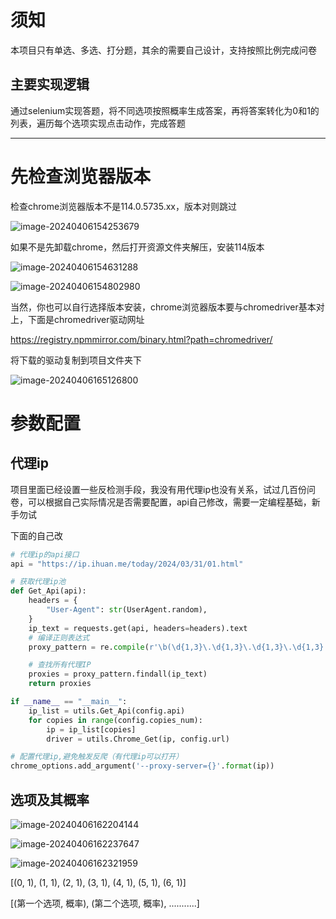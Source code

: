 # 须知

本项目只有单选、多选、打分题，其余的需要自己设计，支持按照比例完成问卷

## 主要实现逻辑

通过selenium实现答题，将不同选项按照概率生成答案，再将答案转化为0和1的列表，遍历每个选项实现点击动作，完成答题

------



# 先检查浏览器版本

检查chrome浏览器版本不是114.0.5735.xx，版本对则跳过

![image-20240406154253679](C:\Users\Sunshine\AppData\Roaming\Typora\typora-user-images\image-20240406154253679.png)

如果不是先卸载chrome，然后打开资源文件夹解压，安装114版本

![image-20240406154631288](C:\Users\Sunshine\AppData\Roaming\Typora\typora-user-images\image-20240406154631288.png)

![image-20240406154802980](C:\Users\Sunshine\AppData\Roaming\Typora\typora-user-images\image-20240406154802980.png)

当然，你也可以自行选择版本安装，chrome浏览器版本要与chromedriver基本对上，下面是chromedriver驱动网址

https://registry.npmmirror.com/binary.html?path=chromedriver/

将下载的驱动复制到项目文件夹下

![image-20240406165126800](C:\Users\Sunshine\AppData\Roaming\Typora\typora-user-images\image-20240406165126800.png)

# 参数配置

## 代理ip

项目里面已经设置一些反检测手段，我没有用代理ip也没有关系，试过几百份问卷，可以根据自己实际情况是否需要配置，api自己修改，需要一定编程基础，新手勿试

下面的自己改

```python
# 代理ip的api接口
api = "https://ip.ihuan.me/today/2024/03/31/01.html"
```

```python
# 获取代理ip池
def Get_Api(api):
    headers = {
        "User-Agent": str(UserAgent.random),
    }
    ip_text = requests.get(api, headers=headers).text
    # 编译正则表达式
    proxy_pattern = re.compile(r'\b(\d{1,3}\.\d{1,3}\.\d{1,3}\.\d{1,3}:\d{1,5})\b')

    # 查找所有代理IP
    proxies = proxy_pattern.findall(ip_text)
    return proxies
```

```python
if __name__ == "__main__":
    ip_list = utils.Get_Api(config.api)
    for copies in range(config.copies_num):
        ip = ip_list[copies]
        driver = utils.Chrome_Get(ip, config.url)
```

```python
# 配置代理ip,避免触发反爬（有代理ip可以打开）
chrome_options.add_argument('--proxy-server={}'.format(ip))
```

## 选项及其概率

![image-20240406162204144](C:\Users\Sunshine\AppData\Roaming\Typora\typora-user-images\image-20240406162204144.png)

![image-20240406162237647](C:\Users\Sunshine\AppData\Roaming\Typora\typora-user-images\image-20240406162237647.png)

![image-20240406162321959](C:\Users\Sunshine\AppData\Roaming\Typora\typora-user-images\image-20240406162321959.png)

 [(0, 1), (1, 1), (2, 1), (3, 1), (4, 1), (5, 1), (6, 1)] 

 [(第一个选项, 概率), (第二个选项, 概率), ...........]
